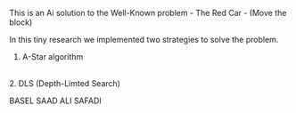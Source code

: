 This is an Ai solution to the Well-Known problem - The Red Car - (Move the block)

In this tiny research we implemented two strategies to solve the problem.
<br>
1. A-Star algorithm
<br>
2. DLS (Depth-Limted Search)
<br>



BASEL SAAD
ALI SAFADI
